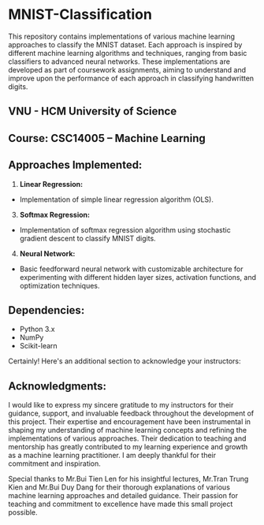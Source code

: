 # MNIST-Classification

This repository contains implementations of various machine learning approaches to classify the MNIST dataset. Each approach is inspired by different machine learning algorithms and techniques, ranging from basic classifiers to advanced neural networks. These implementations are developed as part of coursework assignments, aiming to understand and improve upon the performance of each approach in classifying handwritten digits.

## VNU - HCM University of Science

## Course: CSC14005 – Machine Learning

## Approaches Implemented:

1. **Linear Regression:**
  - Implementation of simple linear regression algorithm (OLS).
  
3. **Softmax Regression:**
  - Implementation of softmax regression algorithm using stochastic gradient descent to classify MNIST digits.

4. **Neural Network:**
  - Basic feedforward neural network with customizable architecture for experimenting with different hidden layer sizes, activation functions, and optimization techniques.

## Dependencies:

- Python 3.x
- NumPy
- Scikit-learn

Certainly! Here's an additional section to acknowledge your instructors:

## Acknowledgments:

I would like to express my sincere gratitude to my instructors for their guidance, support, and invaluable feedback throughout the development of this project. Their expertise and encouragement have been instrumental in shaping my understanding of machine learning concepts and refining the implementations of various approaches. Their dedication to teaching and mentorship has greatly contributed to my learning experience and growth as a machine learning practitioner. I am deeply thankful for their commitment and inspiration.

Special thanks to Mr.Bui Tien Len for his insightful lectures, Mr.Tran Trung Kien and Mr.Bui Duy Dang for their thorough explanations of various machine learning approaches and detailed guidance. Their passion for teaching and commitment to excellence have made this small project possible. 
